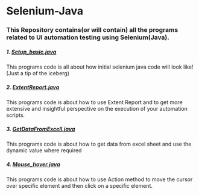 # Selenium-Java

### This Repository contains(or will contain) all the programs related to UI automation testing using Selenium(Java).  

##### **1. [Setup_basic.java](https://github.com/loydtellis/Selenium-Java/blob/main/Setup_basic.java)**
This programs code is all about how initial selenium java code will look like! (Just a tip of the iceberg) 

##### **2. [ExtentReport.java](https://github.com/loydtellis/Selenium-Java/blob/main/ExtentReport.java)**
This programs code is about how to use Extent Report and to get more extensive and insightful perspective on the execution of your automation scripts.  

##### **3. [GetDataFromExcell.java](https://github.com/loydtellis/Selenium-Java/blob/main/GetDataFromExcell.java)**
This programs code is about how to get data from excel sheet and use the dynamic value where required  

##### **4. [Mouse_hover.java](https://github.com/loydtellis/Selenium-Java/blob/main/Mouse_hover.java)**
This programs code is about how to use Action method to move the cursor over specific element and then click on a specific element.  




